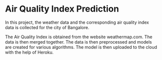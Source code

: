 # Air Quality Index Prediction

In this project, the weather data and the corresponding air quality index data is collected for the city of  Bangalore. 

The Air Quality Index is obtained from the website weathermap.com.
The data is then merged together.
The data is then preprocessed and models are created for various algorithms.
The model is then uploaded to the cloud with the help of Heroku.

